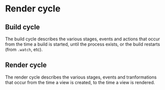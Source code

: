# Render cycle

## Build cycle

The build cycle describes the various stages, events and actions that occur from the time a build is started, until the process exists, or the build restarts (from `.watch`, etc).

## Render cycle

The render cycle describes the various stages, events and tranformations that occur from the time a view is created, to the time a view is rendered.

